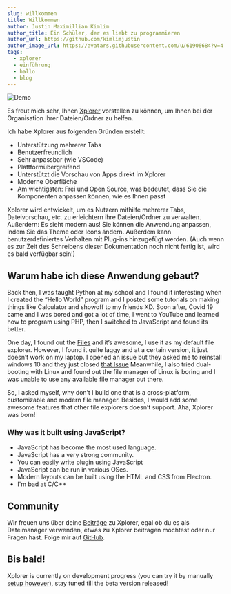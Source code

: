 ```yaml
---
slug: willkommen
title: Willkommen
author: Justin Maximillian Kimlim
author_title: Ein Schüler, der es liebt zu programmieren
author_url: https://github.com/kimlimjustin
author_image_url: https://avatars.githubusercontent.com/u/61906684?v=4
tags:
  - xplorer
  - einführung
  - hallo
  - blog
---
```

![Demo](https://camo.githubusercontent.com/7c638a81d598d3ebccdf5d4b213b7b88950fb2d186ef28796826014a671029c7/68747470733a2f2f64726976652e676f6f676c652e636f6d2f75633f6578706f72743d766965772669643d3153427555633042684334396472754a776e6457326d61625339616d546f73705a)

Es freut mich sehr, Ihnen [Xplorer](https://xplorer.vercel.app) vorstellen zu können, um Ihnen bei der Organisation Ihrer Dateien/Ordner zu helfen.

Ich habe Xplorer aus folgenden Gründen erstellt:
* Unterstützung mehrerer Tabs
* Benutzerfreundlich
* Sehr anpassbar (wie VSCode)
* Plattformübergreifend
* Unterstützt die Vorschau von Apps direkt im Xplorer
* Moderne Oberfläche
* Am wichtigsten: Frei und Open Source, was bedeutet, dass Sie die Komponenten anpassen können, wie es Ihnen passt

Xplorer wird entwickelt, um es Nutzern mithilfe mehrerer Tabs, Dateivorschau, etc. zu erleichtern ihre Dateien/Ordner zu verwalten. Außerdern: Es sieht modern aus! Sie können die Anwendung anpassen, indem Sie das Theme oder Icons ändern. Außerdem kann benutzerdefiniertes Verhalten mit Plug-ins hinzugefügt werden. (Auch wenn es zur Zeit des Schreibens dieser Dokumentation noch nicht fertig ist, wird es bald verfügbar sein!)

## Warum habe ich diese Anwendung gebaut?

Back then, I was taught Python at my school and I found it interesting when I created the “Hello World” program and I posted  some tutorials on making things like Calculator and showoff to my friends XD. Soon after, Covid 19 came and I was bored and got a lot of time, I went to YouTube and learned how to program using PHP, then I switched to JavaScript and found its better.

One day, I found out the [Files](https://files-community.github.io/) and it’s awesome, I use it as my default file explorer. However, I found it quite laggy and at a certain version, it just doesn’t work on my laptop. I opened an issue but they asked me to reinstall windows 10 and they just closed [that Issue](https://github.com/files-community/Files/issues/4287) Meanwhile, I also tried dual-booting with Linux and found out the file manager of Linux is boring and I was unable to use any available file manager out there.

So, I asked myself, why don’t I build one that is a cross-platform, customizable and modern file manager. Besides, I would add some awesome features that other file explorers doesn’t support. Aha, Xplorer was born!

### Why was it built using JavaScript?
- JavaScript has become the most used language.
- JavaScript has a very strong community.
- You can easily write plugin using JavaScript
- JavaScript can be run in various OSes.
- Modern layouts can be built using the HTML and CSS from Electron.
- I'm bad at C/C++

## Community
Wir freuen uns über deine [Beiträge](https://xplorer.vercel.app/community/Contributing/) zu Xplorer, egal ob du es als Dateimanager verwenden, etwas zu Xplorer beitragen möchtest oder nur Fragen hast. Folge mir auf [GitHub](https://github.com/kimlimjustin).

## Bis bald!
Xplorer is currently on development progress (you can try it by manually [setup however](https://xplorer.vercel.app/community/Contributing/#working-on-xplorer-code)), stay tuned till the beta version released!
